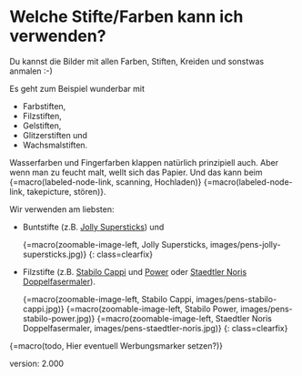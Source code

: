 # Welche Stifte/Farben kann ich verwenden?

Du kannst die Bilder mit allen Farben, Stiften, Kreiden und sonstwas anmalen :-)

Es geht zum Beispiel wunderbar mit

* Farbstiften,
* Filzstiften,
* Gelstiften,
* Glitzerstiften und
* Wachsmalstiften.

Wasserfarben und Fingerfarben klappen natürlich prinzipiell auch.
Aber wenn man zu feucht malt, wellt sich das Papier.
Und das kann beim {=macro(labeled-node-link, scanning, Hochladen)} {=macro(labeled-node-link, takepicture, stören)}.

Wir verwenden am liebsten:

* Buntstifte (z.B. [Jolly Supersticks](https://jolly.at/produkt-kategorie/farbstifte/supersticks/)) und

    {=macro(zoomable-image-left, Jolly Supersticks, images/pens-jolly-supersticks.jpg)}
{: class=clearfix}

* Filzstifte (z.B. [Stabilo Cappi](https://www.stabilo.com/de/produkte/malenundzeichnen/filzstifte/stabilo-cappi/) und [Power](https://www.stabilo.com/de/shop/401/Filzstift-STABILO-power/kaufen) oder [Staedtler Noris Doppelfasermaler](https://www.staedtler.com/de/de/produkte/malen/filzstifte/noris-320-doppelfasermaler-320-nwp12/)).

    {=macro(zoomable-image-left, Stabilo Cappi, images/pens-stabilo-cappi.jpg)}
    {=macro(zoomable-image-left, Stabilo Power, images/pens-stabilo-power.jpg)}
    {=macro(zoomable-image-left, Staedtler Noris Doppelfasermaler, images/pens-staedtler-noris.jpg)}
{: class=clearfix}

{=macro(todo, Hier eventuell Werbungsmarker setzen?)}

version: 2.000
